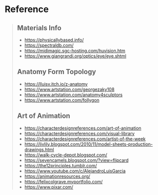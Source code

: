 # Reference
> ## Materials Info
> - https://physicallybased.info/
> - https://spectraldb.com/
> - https://midimagic.sgc-hosting.com/huvision.htm
> - https://www.giangrandi.org/optics/eye/eye.shtml
> ## Anatomy Form Topology
> - https://lluisv.itch.io/z-anatomy
> - https://www.artstation.com/georgezaky108
> - https://www.artstation.com/anatomy4sculptors
> - https://www.artstation.com/follygon
> ## Art of Animation
> - https://characterdesignreferences.com/art-of-animation
> - https://characterdesignreferences.com/visual-library
> - https://characterdesignreferences.com/artist-of-the-week
> - https://livlily.blogspot.com/2010/11/model-sheets-production-drawings.html
> - https://walk-cycle-depot.blogspot.com/
> - https://sevencamels.blogspot.com/?view=flipcard
> - https://the12principles.tumblr.com/
> - https://www.youtube.com/c/AlejandroLuisGarcia
> - https://animationresources.org/
> - https://felixcolgrave.myportfolio.com/
> - https://www.pixar.com/
